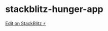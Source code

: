 # stackblitz-hunger-app

[Edit on StackBlitz ⚡️](https://stackblitz.com/edit/stackblitz-starters-jftgcq)